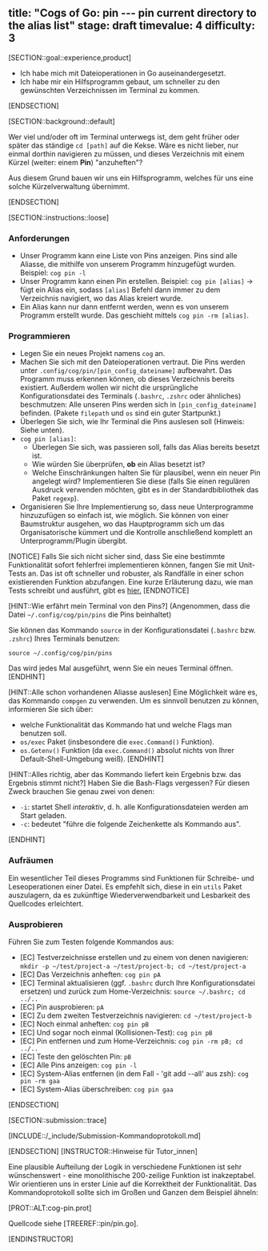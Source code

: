 title: "Cogs of Go: pin --- pin current directory to the alias list"
stage: draft
timevalue: 4
difficulty: 3
---

[SECTION::goal::experience,product]

- Ich habe mich mit Dateioperationen in Go auseinandergesetzt.
- Ich habe mir ein Hilfsprogramm gebaut, um schneller zu den gewünschten Verzeichnissen im Terminal zu kommen.

[ENDSECTION]

[SECTION::background::default]

Wer viel und/oder oft im Terminal unterwegs ist, dem geht früher oder später das ständige `cd [path]` auf die Kekse.
Wäre es nicht lieber, nur einmal dorthin navigieren zu müssen, und dieses Verzeichnis mit einem Kürzel (weiter: einem __Pin__) "anzuheften"?

Aus diesem Grund bauen wir uns ein Hilfsprogramm, welches für uns eine solche Kürzelverwaltung übernimmt.

[ENDSECTION]

[SECTION::instructions::loose]

### Anforderungen

- Unser Programm kann eine Liste von Pins anzeigen. Pins sind alle Aliasse, 
  die mithilfe von unserem Programm hinzugefügt wurden. Beispiel: `cog pin -l`
- Unser Programm kann einen Pin erstellen. Beispiel: `cog pin [alias]` -> fügt ein Alias ein, 
  sodass `[alias]` Befehl dann immer zu dem Verzeichnis navigiert, wo das Alias kreiert wurde.
- Ein Alias kann nur dann entfernt werden, wenn es von unserem Programm erstellt wurde. 
  Das geschieht mittels `cog pin -rm [alias]`.

### Programmieren

- Legen Sie ein neues Projekt namens `cog` an.
- Machen Sie sich mit den Dateioperationen vertraut. 
  Die Pins werden unter `.config/cog/pin/[pin_config_dateiname]` aufbewahrt. Das Programm muss erkennen können, 
  ob dieses Verzeichnis bereits existiert. Außerdem wollen wir nicht die ursprüngliche Konfigurationsdatei des Terminals
  (`.bashrc`, `.zshrc` oder ähnliches) beschmutzen: Alle unseren Pins werden sich in `[pin_config_dateiname]` befinden. (Pakete `filepath` und `os` sind ein guter Startpunkt.)
- Überlegen Sie sich, wie Ihr Terminal die Pins auslesen soll (Hinweis: Siehe unten).
- `cog pin [alias]`:
    * Überlegen Sie sich, was passieren soll, falls das Alias bereits besetzt ist. 
    * Wie würden Sie überprüfen, __ob__ ein Alias besetzt ist?
    * Welche Einschränkungen halten Sie für plausibel, wenn ein neuer Pin angelegt wird? Implementieren Sie diese 
      (falls Sie einen regulären Ausdruck verwenden möchten, gibt es in der Standardbibliothek das Paket `regexp`).
- Organisieren Sie Ihre Implementierung so, dass neue Unterprogramme hinzuzufügen so einfach ist, wie möglich. 
  Sie können von einer Baumstruktur ausgehen, wo das Hauptprogramm sich um das Organisatorische kümmert und 
  die Kontrolle anschließend komplett an Unterprogramm/Plugin übergibt.

[NOTICE]
Falls Sie sich nicht sicher sind, dass Sie eine bestimmte Funktionalität sofort fehlerfrei implementieren können,
fangen Sie mit Unit-Tests an. Das ist oft schneller und robuster, als Randfälle in einer schon existierenden Funktion
abzufangen. Eine kurze Erläuterung dazu, wie man Tests schreibt und ausführt, gibt es [hier.](https://go.dev/doc/tutorial/add-a-test)
[ENDNOTICE]

[HINT::Wie erfährt mein Terminal von den Pins?]
(Angenommen, dass die Datei `~/.config/cog/pin/pins` die Pins beinhaltet) 

Sie können das Kommando `source` in der Konfigurationsdatei (`.bashrc` bzw. `.zshrc`) Ihres Terminals benutzen:
```
source ~/.config/cog/pin/pins
```

Das wird jedes Mal ausgeführt, wenn Sie ein neues Terminal öffnen.
[ENDHINT]

[HINT::Alle schon vorhandenen Aliasse auslesen]
Eine Möglichkeit wäre es, das Kommando `compgen` zu verwenden. Um es sinnvoll benutzen zu können,
informieren Sie sich über:

- welche Funktionalität das Kommando hat und welche Flags man benutzen soll. 
- `os/exec` Paket (insbesondere die `exec.Command()` Funktion).
- `os.Getenv()` Funktion (da `exec.Command()` absolut nichts von Ihrer Default-Shell-Umgebung weiß).
[ENDHINT]

[HINT::Alles richtig, aber das Kommando liefert kein Ergebnis bzw. das Ergebnis stimmt nicht?]
Haben Sie die Bash-Flags vergessen? Für diesen Zweck brauchen Sie genau zwei von denen:

- `-i`: startet Shell _interaktiv_, d. h. alle Konfigurationsdateien werden am Start geladen.
- `-c`: bedeutet "führe die folgende Zeichenkette als Kommando aus".

[ENDHINT]

### Aufräumen

Ein wesentlicher Teil dieses Programms sind Funktionen für Schreibe- und Leseoperationen einer Datei.
Es empfehlt sich, diese in ein `utils` Paket auszulagern, da es zukünftige Wiederverwendbarkeit und Lesbarkeit
des Quellcodes erleichtert.

### Ausprobieren

Führen Sie zum Testen folgende Kommandos aus:


- [EC] Testverzeichnisse erstellen und zu einem von denen navigieren: `mkdir -p ~/test/project-a ~/test/project-b; cd ~/test/project-a`
- [EC] Das Verzeichnis anheften: `cog pin pA`
- [EC] Terminal aktualisieren (ggf. `.bashrc` durch Ihre Konfigurationsdatei ersetzen) und zurück zum Home-Verzeichnis: `source ~/.bashrc; cd ../..`
- [EC] Pin ausprobieren: `pA`
- [EC] Zu dem zweiten Testverzeichnis navigieren: `cd ~/test/project-b`
- [EC] Noch einmal anheften: `cog pin pB`
- [EC] Und sogar noch einmal (Kollisionen-Test): `cog pin pB`
- [EC] Pin entfernen und zum Home-Verzeichnis: `cog pin -rm pB; cd ../..`
- [EC] Teste den gelöschten Pin: `pB`
- [EC] Alle Pins anzeigen: `cog pin -l`
- [EC] System-Alias entfernen (in dem Fall - 'git add --all' aus zsh): `cog pin -rm gaa`
- [EC] System-Alias überschreiben: `cog pin gaa`

[ENDSECTION]

[SECTION::submission::trace]

[INCLUDE::/_include/Submission-Kommandoprotokoll.md]

[ENDSECTION]
[INSTRUCTOR::Hinweise für Tutor_innen]

Eine plausible Aufteilung der Logik in verschiedene Funktionen ist sehr wünschenswert - 
eine monolithische 200-zeilige Funktion ist inakzeptabel. 
Wir orientieren uns in erster Linie auf die Korrektheit der Funktionalität. 
Das Kommandoprotokoll sollte sich im Großen und Ganzen dem Beispiel ähneln:

[PROT::ALT:cog-pin.prot]

Quellcode siehe [TREEREF::pin/pin.go].

[ENDINSTRUCTOR]
